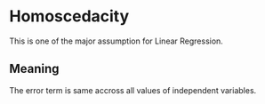 # Homoscedacity

This is one of the major assumption for Linear Regression. 

## Meaning

The error term is same accross all values of independent variables. 

